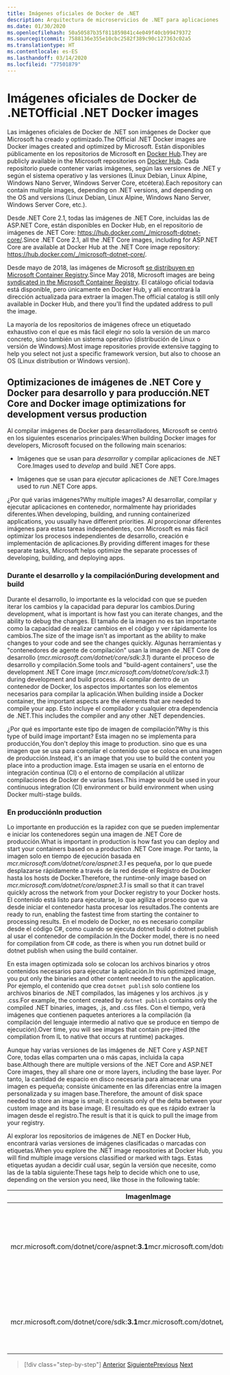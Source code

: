 ```yaml
---
title: Imágenes oficiales de Docker de .NET
description: Arquitectura de microservicios de .NET para aplicaciones .NET en contenedor | Imágenes de Docker de .NET oficiales
ms.date: 01/30/2020
ms.openlocfilehash: 50a50587b35f811859841c4e049f40cb99479372
ms.sourcegitcommit: 7588136e355e10cbc2582f389c90c127363c02a5
ms.translationtype: HT
ms.contentlocale: es-ES
ms.lasthandoff: 03/14/2020
ms.locfileid: "77501879"
---
```

# <a name="official-net-docker-images"></a><span data-ttu-id="e18fc-103">Imágenes oficiales de Docker de .NET</span><span class="sxs-lookup"><span data-stu-id="e18fc-103">Official .NET Docker images</span></span>

<span data-ttu-id="e18fc-104">Las imágenes oficiales de Docker de .NET son imágenes de Docker que Microsoft ha creado y optimizado.</span><span class="sxs-lookup"><span data-stu-id="e18fc-104">The Official .NET Docker images are Docker images created and optimized by Microsoft.</span></span> <span data-ttu-id="e18fc-105">Están disponibles públicamente en los repositorios de Microsoft en [Docker Hub](https://hub.docker.com/u/microsoft/).</span><span class="sxs-lookup"><span data-stu-id="e18fc-105">They are publicly available in the Microsoft repositories on [Docker Hub](https://hub.docker.com/u/microsoft/).</span></span> <span data-ttu-id="e18fc-106">Cada repositorio puede contener varias imágenes, según las versiones de .NET y según el sistema operativo y las versiones (Linux Debian, Linux Alpine, Windows Nano Server, Windows Server Core, etcétera).</span><span class="sxs-lookup"><span data-stu-id="e18fc-106">Each repository can contain multiple images, depending on .NET versions, and depending on the OS and versions (Linux Debian, Linux Alpine, Windows Nano Server, Windows Server Core, etc.).</span></span>

<span data-ttu-id="e18fc-107">Desde .NET Core 2.1, todas las imágenes de .NET Core, incluidas las de ASP.NET Core, están disponibles en Docker Hub, en el repositorio de imágenes de .NET Core: <https://hub.docker.com/_/microsoft-dotnet-core/>.</span><span class="sxs-lookup"><span data-stu-id="e18fc-107">Since .NET Core 2.1, all the .NET Core images, including for ASP.NET Core are available at Docker Hub at the .NET Core image repository: <https://hub.docker.com/_/microsoft-dotnet-core/>.</span></span>

<span data-ttu-id="e18fc-108">Desde mayo de 2018, las imágenes de Microsoft [se distribuyen en Microsoft Container Registry](https://azure.microsoft.com/blog/microsoft-syndicates-container-catalog/).</span><span class="sxs-lookup"><span data-stu-id="e18fc-108">Since May 2018, Microsoft images are being [syndicated in the Microsoft Container Registry](https://azure.microsoft.com/blog/microsoft-syndicates-container-catalog/).</span></span> <span data-ttu-id="e18fc-109">El catálogo oficial todavía está disponible, pero únicamente en Docker Hub, y allí encontrará la dirección actualizada para extraer la imagen.</span><span class="sxs-lookup"><span data-stu-id="e18fc-109">The official catalog is still only available in Docker Hub, and there you'll find the updated address to pull the image.</span></span>

<span data-ttu-id="e18fc-110">La mayoría de los repositorios de imágenes ofrece un etiquetado exhaustivo con el que es más fácil elegir no solo la versión de un marco concreto, sino también un sistema operativo (distribución de Linux o versión de Windows).</span><span class="sxs-lookup"><span data-stu-id="e18fc-110">Most image repositories provide extensive tagging to help you select not just a specific framework version, but also to choose an OS (Linux distribution or Windows version).</span></span>

## <a name="net-core-and-docker-image-optimizations-for-development-versus-production"></a><span data-ttu-id="e18fc-111">Optimizaciones de imágenes de .NET Core y Docker para desarrollo y para producción</span><span class="sxs-lookup"><span data-stu-id="e18fc-111">.NET Core and Docker image optimizations for development versus production</span></span>

<span data-ttu-id="e18fc-112">Al compilar imágenes de Docker para desarrolladores, Microsoft se centró en los siguientes escenarios principales:</span><span class="sxs-lookup"><span data-stu-id="e18fc-112">When building Docker images for developers, Microsoft focused on the following main scenarios:</span></span>

- <span data-ttu-id="e18fc-113">Imágenes que se usan para *desarrollar* y compilar aplicaciones de .NET Core.</span><span class="sxs-lookup"><span data-stu-id="e18fc-113">Images used to *develop* and build .NET Core apps.</span></span>

- <span data-ttu-id="e18fc-114">Imágenes que se usan para *ejecutar* aplicaciones de .NET Core.</span><span class="sxs-lookup"><span data-stu-id="e18fc-114">Images used to *run* .NET Core apps.</span></span>

<span data-ttu-id="e18fc-115">¿Por qué varias imágenes?</span><span class="sxs-lookup"><span data-stu-id="e18fc-115">Why multiple images?</span></span> <span data-ttu-id="e18fc-116">Al desarrollar, compilar y ejecutar aplicaciones en contenedor, normalmente hay prioridades diferentes.</span><span class="sxs-lookup"><span data-stu-id="e18fc-116">When developing, building, and running containerized applications, you usually have different priorities.</span></span> <span data-ttu-id="e18fc-117">Al proporcionar diferentes imágenes para estas tareas independientes, con Microsoft es más fácil optimizar los procesos independientes de desarrollo, creación e implementación de aplicaciones.</span><span class="sxs-lookup"><span data-stu-id="e18fc-117">By providing different images for these separate tasks, Microsoft helps optimize the separate processes of developing, building, and deploying apps.</span></span>

### <a name="during-development-and-build"></a><span data-ttu-id="e18fc-118">Durante el desarrollo y la compilación</span><span class="sxs-lookup"><span data-stu-id="e18fc-118">During development and build</span></span>

<span data-ttu-id="e18fc-119">Durante el desarrollo, lo importante es la velocidad con que se pueden iterar los cambios y la capacidad para depurar los cambios.</span><span class="sxs-lookup"><span data-stu-id="e18fc-119">During development, what is important is how fast you can iterate changes, and the ability to debug the changes.</span></span> <span data-ttu-id="e18fc-120">El tamaño de la imagen no es tan importante como la capacidad de realizar cambios en el código y ver rápidamente los cambios.</span><span class="sxs-lookup"><span data-stu-id="e18fc-120">The size of the image isn't as important as the ability to make changes to your code and see the changes quickly.</span></span> <span data-ttu-id="e18fc-121">Algunas herramientas y "contenedores de agente de compilación" usan la imagen de .NET Core de desarrollo (*mcr.microsoft.com/dotnet/core/sdk:3.1*) durante el proceso de desarrollo y compilación.</span><span class="sxs-lookup"><span data-stu-id="e18fc-121">Some tools and "build-agent containers", use the development .NET Core image (*mcr.microsoft.com/dotnet/core/sdk:3.1*) during development and build process.</span></span> <span data-ttu-id="e18fc-122">Al compilar dentro de un contenedor de Docker, los aspectos importantes son los elementos necesarios para compilar la aplicación.</span><span class="sxs-lookup"><span data-stu-id="e18fc-122">When building inside a Docker container, the important aspects are the elements that are needed to compile your app.</span></span> <span data-ttu-id="e18fc-123">Esto incluye el compilador y cualquier otra dependencia de .NET.</span><span class="sxs-lookup"><span data-stu-id="e18fc-123">This includes the compiler and any other .NET dependencies.</span></span>

<span data-ttu-id="e18fc-124">¿Por qué es importante este tipo de imagen de compilación?</span><span class="sxs-lookup"><span data-stu-id="e18fc-124">Why is this type of build image important?</span></span> <span data-ttu-id="e18fc-125">Esta imagen no se implementa para producción,</span><span class="sxs-lookup"><span data-stu-id="e18fc-125">You don't deploy this image to production.</span></span> <span data-ttu-id="e18fc-126">sino que es una imagen que se usa para compilar el contenido que se coloca en una imagen de producción.</span><span class="sxs-lookup"><span data-stu-id="e18fc-126">Instead, it's an image that you use to build the content you place into a production image.</span></span> <span data-ttu-id="e18fc-127">Esta imagen se usaría en el entorno de integración continua (CI) o el entorno de compilación al utilizar compilaciones de Docker de varias fases.</span><span class="sxs-lookup"><span data-stu-id="e18fc-127">This image would be used in your continuous integration (CI) environment or build environment when using Docker multi-stage builds.</span></span>

### <a name="in-production"></a><span data-ttu-id="e18fc-128">En producción</span><span class="sxs-lookup"><span data-stu-id="e18fc-128">In production</span></span>

<span data-ttu-id="e18fc-129">Lo importante en producción es la rapidez con que se pueden implementar e iniciar los contenedores según una imagen de .NET Core de producción.</span><span class="sxs-lookup"><span data-stu-id="e18fc-129">What is important in production is how fast you can deploy and start your containers based on a production .NET Core image.</span></span> <span data-ttu-id="e18fc-130">Por tanto, la imagen solo en tiempo de ejecución basada en *mcr.microsoft.com/dotnet/core/aspnet:3.1* es pequeña, por lo que puede desplazarse rápidamente a través de la red desde el Registro de Docker hasta los hosts de Docker.</span><span class="sxs-lookup"><span data-stu-id="e18fc-130">Therefore, the runtime-only image based on *mcr.microsoft.com/dotnet/core/aspnet:3.1* is small so that it can travel quickly across the network from your Docker registry to your Docker hosts.</span></span> <span data-ttu-id="e18fc-131">El contenido está listo para ejecutarse, lo que agiliza el proceso que va desde iniciar el contenedor hasta procesar los resultados.</span><span class="sxs-lookup"><span data-stu-id="e18fc-131">The contents are ready to run, enabling the fastest time from starting the container to processing results.</span></span> <span data-ttu-id="e18fc-132">En el modelo de Docker, no es necesario compilar desde el código C\#, como cuando se ejecuta dotnet build o dotnet publish al usar el contenedor de compilación.</span><span class="sxs-lookup"><span data-stu-id="e18fc-132">In the Docker model, there is no need for compilation from C\# code, as there is when you run dotnet build or dotnet publish when using the build container.</span></span>

<span data-ttu-id="e18fc-133">En esta imagen optimizada solo se colocan los archivos binarios y otros contenidos necesarios para ejecutar la aplicación.</span><span class="sxs-lookup"><span data-stu-id="e18fc-133">In this optimized image, you put only the binaries and other content needed to run the application.</span></span> <span data-ttu-id="e18fc-134">Por ejemplo, el contenido que crea `dotnet publish` solo contiene los archivos binarios de .NET compilados, las imágenes y los archivos .js y .css.</span><span class="sxs-lookup"><span data-stu-id="e18fc-134">For example, the content created by `dotnet publish` contains only the compiled .NET binaries, images, .js, and .css files.</span></span> <span data-ttu-id="e18fc-135">Con el tiempo, verá imágenes que contienen paquetes anteriores a la compilación (la compilación del lenguaje intermedio al nativo que se produce en tiempo de ejecución).</span><span class="sxs-lookup"><span data-stu-id="e18fc-135">Over time, you will see images that contain pre-jitted (the compilation from IL to native that occurs at runtime) packages.</span></span>

<span data-ttu-id="e18fc-136">Aunque hay varias versiones de las imágenes de .NET Core y ASP.NET Core, todas ellas comparten una o más capas, incluida la capa base.</span><span class="sxs-lookup"><span data-stu-id="e18fc-136">Although there are multiple versions of the .NET Core and ASP.NET Core images, they all share one or more layers, including the base layer.</span></span> <span data-ttu-id="e18fc-137">Por tanto, la cantidad de espacio en disco necesaria para almacenar una imagen es pequeña; consiste únicamente en las diferencias entre la imagen personalizada y su imagen base.</span><span class="sxs-lookup"><span data-stu-id="e18fc-137">Therefore, the amount of disk space needed to store an image is small; it consists only of the delta between your custom image and its base image.</span></span> <span data-ttu-id="e18fc-138">El resultado es que es rápido extraer la imagen desde el registro.</span><span class="sxs-lookup"><span data-stu-id="e18fc-138">The result is that it is quick to pull the image from your registry.</span></span>

<span data-ttu-id="e18fc-139">Al explorar los repositorios de imágenes de .NET en Docker Hub, encontrará varias versiones de imágenes clasificadas o marcadas con etiquetas.</span><span class="sxs-lookup"><span data-stu-id="e18fc-139">When you explore the .NET image repositories at Docker Hub, you will find multiple image versions classified or marked with tags.</span></span> <span data-ttu-id="e18fc-140">Estas etiquetas ayudan a decidir cuál usar, según la versión que necesite, como las de la tabla siguiente:</span><span class="sxs-lookup"><span data-stu-id="e18fc-140">These tags help to decide which one to use, depending on the version you need, like those in the following table:</span></span>

| <span data-ttu-id="e18fc-141">Imagen</span><span class="sxs-lookup"><span data-stu-id="e18fc-141">Image</span></span> | <span data-ttu-id="e18fc-142">Comentarios</span><span class="sxs-lookup"><span data-stu-id="e18fc-142">Comments</span></span> |
|-------|----------|
| <span data-ttu-id="e18fc-143">mcr.microsoft.com/dotnet/core/aspnet:**3.1**</span><span class="sxs-lookup"><span data-stu-id="e18fc-143">mcr.microsoft.com/dotnet/core/aspnet:**3.1**</span></span> | <span data-ttu-id="e18fc-144">ASP.NET Core, solo con tiempo de ejecución y las optimizaciones de ASP.NET Core, en Linux y Windows (multiarquitectura)</span><span class="sxs-lookup"><span data-stu-id="e18fc-144">ASP.NET Core, with runtime only and ASP.NET Core optimizations, on Linux and Windows (multi-arch)</span></span> |
| <span data-ttu-id="e18fc-145">mcr.microsoft.com/dotnet/core/sdk:**3.1**</span><span class="sxs-lookup"><span data-stu-id="e18fc-145">mcr.microsoft.com/dotnet/core/sdk:**3.1**</span></span> | <span data-ttu-id="e18fc-146">.NET Core, con los SDK incluidos, en Linux y Windows (multiarquitectura)</span><span class="sxs-lookup"><span data-stu-id="e18fc-146">.NET Core, with SDKs included, on Linux and Windows (multi-arch)</span></span> |

> [!div class="step-by-step"]
> <span data-ttu-id="e18fc-147">[Anterior](net-container-os-targets.md)
> [Siguiente](../architect-microservice-container-applications/index.md)</span><span class="sxs-lookup"><span data-stu-id="e18fc-147">[Previous](net-container-os-targets.md)
[Next](../architect-microservice-container-applications/index.md)</span></span>
